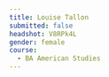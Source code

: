 ```yaml
---
title: Louise Tallon
submitted: false
headshot: V8RPk4L
gender: female
course:
  - BA American Studies
---
```

